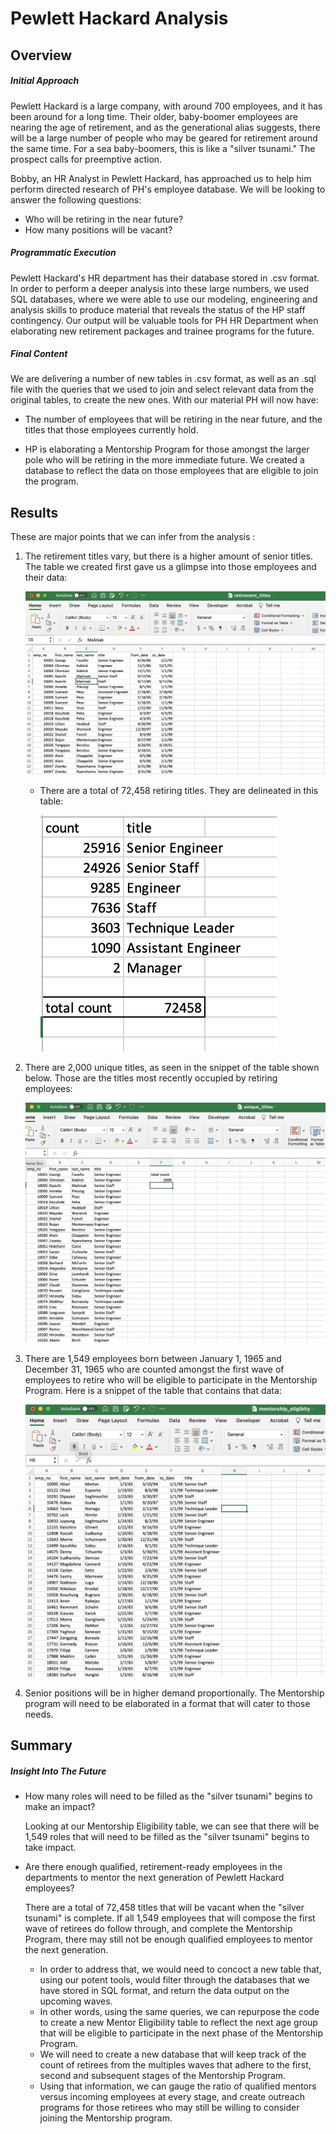 # Pewlett Hackard Analysis



## Overview

##### Initial Approach

Pewlett Hackard is a large company, with around 700 employees, and it has been around for a long time. Their older, baby-boomer employees are nearing the age of retirement, and as the generational alias suggests, there will be a large number of people who may be geared for retirement around the same time. For a sea baby-boomers, this is like a "silver tsunami." The prospect calls for preemptive action.

Bobby, an HR Analyst in Pewlett Hackard, has approached us to help him perform directed research of PH's employee database. We will be looking to answer the following questions:

- Who will be retiring in the near future?
- How many positions will be vacant?

##### Programmatic Execution

Pewlett Hackard's HR department has their database stored in .csv format. In order to perform a deeper analysis into these large numbers, we used SQL databases, where we were able to use our modeling, engineering and analysis skills to produce material that  reveals the status of the HP staff contingency. Our output will be valuable tools for PH HR Department when elaborating new retirement packages and trainee programs for the future.

##### Final Content

We are delivering a number of new tables in .csv format, as well as an .sql file with the queries that we used to join and select relevant data from the original tables, to create the new ones. With our material PH will now have:

- The number of employees that will be retiring in the near future, and the titles that those employees currently hold.

- HP is elaborating a Mentorship Program for those amongst the larger pole who will be retiring in the more immediate future. We created a database to reflect the data on those employees that are eligible to join the program.

  

## **Results** 

These are major points that we can infer from the analysis :

1. The retirement titles vary, but there is a higher amount of senior titles. The table we created first gave us a glimpse into those employees and their data:

   ![This is an image](retirement_titles.png)

   

   - There are a total of 72,458 retiring titles. They are delineated in this table:

     ![This is an image](retiring_titles.png)

     

2. There are 2,000 unique titles, as seen in the snippet of the table shown below. Those are the titles most recently occupied by retiring employees:

   ![This is an image](unique_titles.png)

   

3. There are 1,549 employees born between January 1, 1965 and December 31, 1965 who are counted amongst the first wave of employees to retire who will be eligible to participate in the Mentorship Program. Here is a snippet of the table that contains that data:

   ![This is an image](mentorship_eligibility.png)

   

4. Senior positions will be in higher demand proportionally. The Mentorship program will need to be elaborated in a format that will cater to those needs.



## Summary

##### Insight Into The Future

- How many roles will need to be filled as the "silver tsunami" begins to make an impact? 

  Looking at our Mentorship Eligibility table, we can see that there will be 1,549 roles that will need to be filled as the "silver tsunami" begins to take impact.

- Are there enough qualified, retirement-ready employees in the departments to mentor the next generation of Pewlett Hackard employees?

  There are a total of 72,458 titles that will be vacant when the "silver tsunami" is complete. If all 1,549 employees that will compose the first wave of retirees do follow through, and complete the Mentorship  Program, there may still not be enough qualified employees to mentor the next generation.

  - In order to address that, we would need to concoct a new table that, using our potent tools, would filter through the databases that we have stored in SQL format, and return the data output on the upcoming waves. 
  - In other words, using the same queries, we can repurpose the code to create a new Mentor Eligibility table to reflect the next age group that will be eligible to participate in the next phase of the Mentorship Program.
  - We will need to create a new database that will keep track of the count of retirees from the multiples waves that adhere to the first, second and subsequent stages of the Mentorship Program.
  - Using that information, we can gauge the ratio of qualified mentors versus incoming employees at every stage, and create outreach programs for those retirees who may still be willing to consider joining the Mentorship program.
